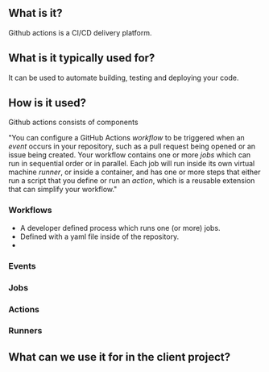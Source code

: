 ## What is it?
Github actions is a CI/CD delivery platform.

## What is it typically used for?
It can be used to automate building, testing and deploying your code.

## How is it used?
Github actions consists of components

"You can configure a GitHub Actions _workflow_ to be triggered when an _event_ occurs in your repository, such as a pull request being opened or an issue being created. Your workflow contains one or more _jobs_ which can run in sequential order or in parallel. Each job will run inside its own virtual machine _runner_, or inside a container, and has one or more steps that either run a script that you define or run an _action_, which is a reusable extension that can simplify your workflow."

### Workflows
- A developer defined process which runs one (or more) jobs.
- Defined with a yaml file inside of the repository.
- 

### Events
### Jobs
### Actions
### Runners

## What can we use it for in the client project?
